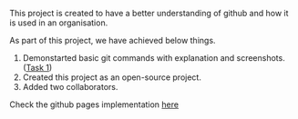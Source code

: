 This project is created to have a better understanding of github and how it is used in an organisation.

As part of this project, we have achieved below things.

1. Demonstarted basic git commands with explanation and screenshots. ([Task 1](./Task1/))
2. Created this project as an open-source project.
3. Added two collaborators.

Check the github pages implementation [here](https://kumarrohit26.github.io/gittutorial/)
